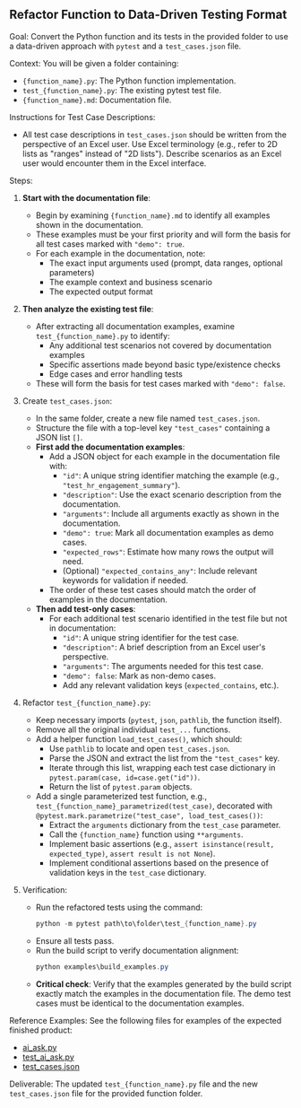 ## Refactor Function to Data-Driven Testing Format

Goal: Convert the Python function and its tests in the provided folder to use a data-driven approach with `pytest` and a `test_cases.json` file.

Context: You will be given a folder containing:
*   `{function_name}.py`: The Python function implementation.
*   `test_{function_name}.py`: The existing pytest test file.
*   `{function_name}.md`: Documentation file.

Instructions for Test Case Descriptions:
- All test case descriptions in `test_cases.json` should be written from the perspective of an Excel user. Use Excel terminology (e.g., refer to 2D lists as "ranges" instead of "2D lists"). Describe scenarios as an Excel user would encounter them in the Excel interface.

Steps:

1.  **Start with the documentation file**:
    *   Begin by examining `{function_name}.md` to identify all examples shown in the documentation.
    *   These examples must be your first priority and will form the basis for all test cases marked with `"demo": true`.
    *   For each example in the documentation, note:
        * The exact input arguments used (prompt, data ranges, optional parameters)
        * The example context and business scenario
        * The expected output format

2.  **Then analyze the existing test file**:
    *   After extracting all documentation examples, examine `test_{function_name}.py` to identify:
        * Any additional test scenarios not covered by documentation examples
        * Specific assertions made beyond basic type/existence checks
        * Edge cases and error handling tests
    *   These will form the basis for test cases marked with `"demo": false`.

3.  Create `test_cases.json`:
    *   In the same folder, create a new file named `test_cases.json`.
    *   Structure the file with a top-level key `"test_cases"` containing a JSON list `[]`.
    *   **First add the documentation examples**:
        *   Add a JSON object for each example in the documentation file with:
            *   `"id"`: A unique string identifier matching the example (e.g., `"test_hr_engagement_summary"`).
            *   `"description"`: Use the exact scenario description from the documentation.
            *   `"arguments"`: Include all arguments exactly as shown in the documentation.
            *   `"demo": true`: Mark all documentation examples as demo cases.
            *   `"expected_rows"`: Estimate how many rows the output will need.
            *   (Optional) `"expected_contains_any"`: Include relevant keywords for validation if needed.
        *   The order of these test cases should match the order of examples in the documentation.
    *   **Then add test-only cases**:
        *   For each additional test scenario identified in the test file but not in documentation:
            *   `"id"`: A unique string identifier for the test case.
            *   `"description"`: A brief description from an Excel user's perspective.
            *   `"arguments"`: The arguments needed for this test case.
            *   `"demo": false`: Mark as non-demo cases.
            *   Add any relevant validation keys (`expected_contains`, etc.).

4.  Refactor `test_{function_name}.py`:
    *   Keep necessary imports (`pytest`, `json`, `pathlib`, the function itself).
    *   Remove all the original individual `test_...` functions.
    *   Add a helper function `load_test_cases()`, which should:
        *   Use `pathlib` to locate and open `test_cases.json`.
        *   Parse the JSON and extract the list from the `"test_cases"` key.
        *   Iterate through this list, wrapping each test case dictionary in `pytest.param(case, id=case.get("id"))`.
        *   Return the list of `pytest.param` objects.
    *   Add a single parameterized test function, e.g., `test_{function_name}_parametrized(test_case)`, decorated with `@pytest.mark.parametrize("test_case", load_test_cases())`:
        *   Extract the `arguments` dictionary from the `test_case` parameter.
        *   Call the `{function_name}` function using `**arguments`.
        *   Implement basic assertions (e.g., `assert isinstance(result, expected_type)`, `assert result is not None`). 
        *   Implement conditional assertions based on the presence of validation keys in the `test_case` dictionary.

5.  Verification:
    *   Run the refactored tests using the command:
        ```powershell
        python -m pytest path\to\folder\test_{function_name}.py
        ```
    *   Ensure all tests pass.
    *   Run the build script to verify documentation alignment:
        ```powershell
        python examples\build_examples.py
        ```
    *   **Critical check**: Verify that the examples generated by the build script exactly match the examples in the documentation file. The demo test cases must be identical to the documentation examples.

Reference Examples:
See the following files for examples of the expected finished product:
- [ai_ask.py](../../examples/files/text/ai_ask/ai_ask.py)
- [test_ai_ask.py](../../examples/files/text/ai_ask/test_ai_ask.py)
- [test_cases.json](../../examples/files/text/ai_ask/test_cases.json)

Deliverable: The updated `test_{function_name}.py` file and the new `test_cases.json` file for the provided function folder.